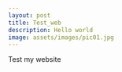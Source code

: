 ```yaml
---
layout: post
title: Test_web
description: Hello world
image: assets/images/pic01.jpg
---
```



Test my website
